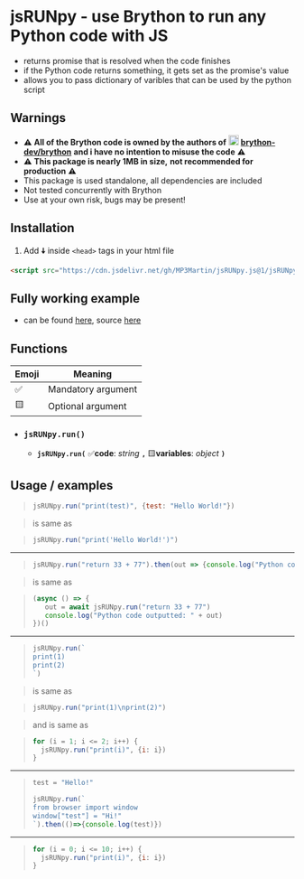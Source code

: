 # jsRUNpy - use Brython to run any Python code with JS
* returns promise that is resolved when the code finishes
* if the Python code returns something, it gets set as the promise's value
* allows you to pass dictionary of varibles that can be used by the python script

## Warnings
* ⚠ **All of the Brython code is owned by the authors of** [<img src="https://camo.githubusercontent.com/b079fe922f00c4b86f1b724fbc2e8141c468794ce8adbc9b7456e5e1ad09c622/68747470733a2f2f6564656e742e6769746875622e696f2f537570657254696e7949636f6e732f696d616765732f7376672f6769746875622e737667" alt="gh" width="18"/>](https://github.com/brython-dev/brython) **[brython-dev/brython](https://github.com/brython-dev/brython)** **and i have no intention to misuse the code** ⚠
* ⚠ **This package is nearly 1MB in size,** **not recommended for production** ⚠
* This package is used standalone, all dependencies are included
* Not tested concurrently with Brython
* Use at your own risk, bugs may be present!

## Installation
1. Add **🠇** inside `<head>` tags in your html file
```html
<script src="https://cdn.jsdelivr.net/gh/MP3Martin/jsRUNpy.js@1/jsRUNpy.min.js"></script>
```

## Fully working example
* can be found [here](https://codesandbox.io/s/github/MP3Martin/jsRUNpy.js/tree/main/examples/example-multiply?file=/index.html), source [here](https://github.com/MP3Martin/jsRUNpy.js/blob/main/examples/example-multiply/index.html)

## Functions

|Emoji|Meaning|
|--|--|
|✅|Mandatory argument|
|🟨|Optional argument|

* ### **`jsRUNpy.run()`**
  * **`jsRUNpy.run(`** ✅**code**: *string* **`,`** 🟨**variables**: *object* **`)`**

## Usage / examples
> ```js
> jsRUNpy.run("print(test)", {test: "Hello World!"}) 
> ```

> is same as

> ```js
> jsRUNpy.run("print('Hello World!')") 
> ```

---

> ```js
> jsRUNpy.run("return 33 + 77").then(out => {console.log("Python code outputted: " + out)})
> ```

> is same as

> ```js
> (async () => {
>    out = await jsRUNpy.run("return 33 + 77")
>    console.log("Python code outputted: " + out)
> })()
> ```

---

> ```js
> jsRUNpy.run(`
> print(1)
> print(2)
> `)
> ```

> is same as

> ```js
> jsRUNpy.run("print(1)\nprint(2)")
> ```

> and is same as

> ```js
> for (i = 1; i <= 2; i++) {
>   jsRUNpy.run("print(i)", {i: i})
> }
> ```

---

> ```js
> test = "Hello!"
> 
> jsRUNpy.run(`
> from browser import window
> window["test"] = "Hi!"
> `).then(()=>{console.log(test)})
> ```

---

> ```js
> for (i = 0; i <= 10; i++) {
>   jsRUNpy.run("print(i)", {i: i})
> }
> ```
